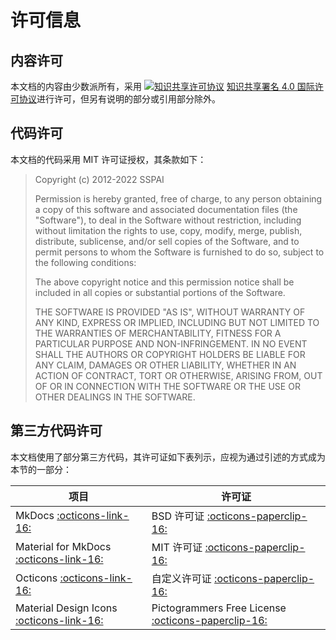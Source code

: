 # 许可信息

## 内容许可

本文档的内容由少数派所有，采用 <a rel="license" href="http://creativecommons.org/licenses/by/4.0/"><img alt="知识共享许可协议" style="border-width:0" src="https://i.creativecommons.org/l/by/4.0/80x15.png" /></a> [知识共享署名 4.0 国际许可协议](http://creativecommons.org/licenses/by/4.0/)进行许可，但另有说明的部分或引用部分除外。

## 代码许可

本文档的代码采用 MIT 许可证授权，其条款如下：

>Copyright (c) 2012-2022 SSPAI
>
> Permission is hereby granted, free of charge, to any person obtaining a copy of this software and associated documentation files (the "Software"), to deal in the Software without restriction, including without limitation the rights to use, copy, modify, merge, publish, distribute, sublicense, and/or sell copies of the Software, and to permit persons to whom the Software is furnished to do so, subject to the following conditions:
>
>The above copyright notice and this permission notice shall be included in all copies or substantial portions of the Software.
>
>THE SOFTWARE IS PROVIDED "AS IS", WITHOUT WARRANTY OF ANY KIND, EXPRESS OR IMPLIED, INCLUDING BUT NOT LIMITED TO THE WARRANTIES OF MERCHANTABILITY, FITNESS FOR A PARTICULAR PURPOSE AND NON-INFRINGEMENT. IN NO EVENT SHALL THE AUTHORS OR COPYRIGHT HOLDERS BE LIABLE FOR ANY CLAIM, DAMAGES OR OTHER LIABILITY, WHETHER IN AN ACTION OF CONTRACT, TORT OR OTHERWISE, ARISING FROM, OUT OF OR IN CONNECTION WITH THE SOFTWARE OR THE USE OR OTHER DEALINGS IN THE SOFTWARE.

## 第三方代码许可

本文档使用了部分第三方代码，其许可证如下表列示，应视为通过引述的方式成为本节的一部分：

项目|许可证
---|---
MkDocs [:octicons-link-16:](https://www.mkdocs.org/)|BSD 许可证 [:octicons-paperclip-16:](https://www.mkdocs.org/about/license/)
Material for MkDocs [:octicons-link-16:](https://squidfunk.github.io/mkdocs-material/)|MIT 许可证 [:octicons-paperclip-16:](https://squidfunk.github.io/mkdocs-material/license/)
Octicons [:octicons-link-16:](https://github.com/primer/octicons)|自定义许可证 [:octicons-paperclip-16:](https://github.com/primer/octicons/blob/main/LICENSE)
Material Design Icons [:octicons-link-16:](https://materialdesignicons.com/)|Pictogrammers Free License [:octicons-paperclip-16:](https://github.com/Templarian/MaterialDesign/blob/master/LICENSE)

